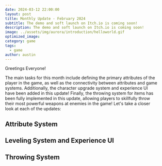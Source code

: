 ```yaml
---
date: 2024-03-12 22:00:00
layout: post
title: Monthly Update - February 2024
subtitle: The demo and soft launch on Itch.io is coming soon!
description: The demo and soft launch on Itch.io is coming soon!
image: ../assets/img/aurora/introduction/helloworld.gif
optimized_image: 
category: game
tags:
  - game
author: austin
---
```


Greetings Everyone! 

The main tasks for this month include defining the primary attributes of the player in the game, as well as the connectivity between attributes and game systems. Additionally, the character upgrade system and experience UI have been added in this update! Finally, the throwing system for items has been fully implemented in this update, allowing players to skillfully throw their most powerful weapons at enemies in the game! Let's take a closer look at each of the updates:

## Attribute System

## Leveling System and Experience UI

## Throwing System